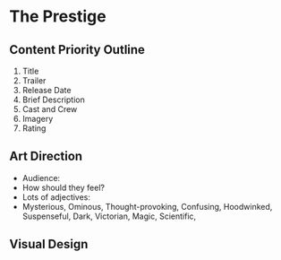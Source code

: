 # The Prestige

## Content Priority Outline

1. Title
2. Trailer
3. Release Date
4. Brief Description
5. Cast and Crew
6. Imagery
7. Rating

## Art Direction

* Audience:
* How should they feel?
* Lots of adjectives: 
* Mysterious, Ominous, Thought-provoking, Confusing, Hoodwinked, Suspenseful, Dark, Victorian, Magic, Scientific, 

## Visual Design 

